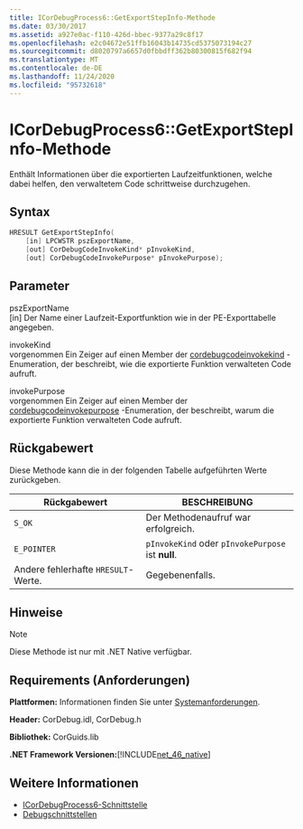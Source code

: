 ```yaml
---
title: ICorDebugProcess6::GetExportStepInfo-Methode
ms.date: 03/30/2017
ms.assetid: a927e0ac-f110-426d-bbec-9377a29c8f17
ms.openlocfilehash: e2c04672e51ffb16043b14735cd5375073194c27
ms.sourcegitcommit: d8020797a6657d0fbbdff362b80300815f682f94
ms.translationtype: MT
ms.contentlocale: de-DE
ms.lasthandoff: 11/24/2020
ms.locfileid: "95732618"
---
```

# <a name="icordebugprocess6getexportstepinfo-method"></a>ICorDebugProcess6::GetExportStepInfo-Methode

Enthält Informationen über die exportierten Laufzeitfunktionen, welche dabei helfen, den verwaltetem Code schrittweise durchzugehen.  
  
## <a name="syntax"></a>Syntax  
  
```cpp  
HRESULT GetExportStepInfo(  
    [in] LPCWSTR pszExportName,
    [out] CorDebugCodeInvokeKind* pInvokeKind,
    [out] CorDebugCodeInvokePurpose* pInvokePurpose);  
```  
  
## <a name="parameters"></a>Parameter  

 pszExportName  
 [in] Der Name einer Laufzeit-Exportfunktion wie in der PE-Exporttabelle angegeben.  
  
 invokeKind  
 vorgenommen Ein Zeiger auf einen Member der [cordebugcodeinvokekind](cordebugcodeinvokekind-enumeration.md) -Enumeration, der beschreibt, wie die exportierte Funktion verwalteten Code aufruft.  
  
 invokePurpose  
 vorgenommen Ein Zeiger auf einen Member der [cordebugcodeinvokepurpose](cordebugcodeinvokepurpose-enumeration.md) -Enumeration, der beschreibt, warum die exportierte Funktion verwalteten Code aufruft.  
  
## <a name="return-value"></a>Rückgabewert  

 Diese Methode kann die in der folgenden Tabelle aufgeführten Werte zurückgeben.  
  
|Rückgabewert|BESCHREIBUNG|  
|------------------|-----------------|  
|`S_OK`|Der Methodenaufruf war erfolgreich.|  
|`E_POINTER`|`pInvokeKind` oder `pInvokePurpose` ist **null**.|  
|Andere fehlerhafte `HRESULT`-Werte.|Gegebenenfalls.|  
  
## <a name="remarks"></a>Hinweise  
  
> [!NOTE]
> Diese Methode ist nur mit .NET Native verfügbar.  
  
## <a name="requirements"></a>Requirements (Anforderungen)  

 **Plattformen:** Informationen finden Sie unter [Systemanforderungen](../../get-started/system-requirements.md).  
  
 **Header:** CorDebug.idl, CorDebug.h  
  
 **Bibliothek:** CorGuids.lib  
  
 **.NET Framework Versionen:**[!INCLUDE[net_46_native](../../../../includes/net-46-native-md.md)]  
  
## <a name="see-also"></a>Weitere Informationen

- [ICorDebugProcess6-Schnittstelle](icordebugprocess6-interface.md)
- [Debugschnittstellen](debugging-interfaces.md)
